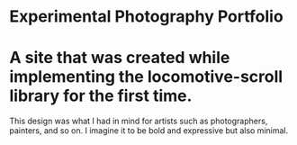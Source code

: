 # Experimental Photography Portfolio

# A site that was created while implementing the locomotive-scroll library for the first time. 
This design was what I had in mind for artists such as photographers, painters, and so on. I imagine it to be bold and expressive but also minimal.
